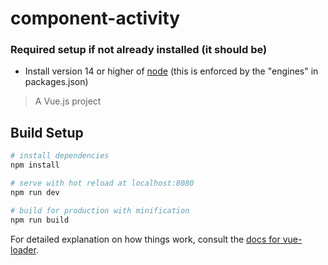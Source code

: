 # component-activity

### Required setup if not already installed (it should be)
- Install version 14 or higher of [node](https://nodejs.org/en/) (this is enforced by the "engines" in packages.json)

> A Vue.js project

## Build Setup

``` bash
# install dependencies
npm install

# serve with hot reload at localhost:8080
npm run dev

# build for production with minification
npm run build
```

For detailed explanation on how things work, consult the [docs for vue-loader](http://vuejs.github.io/vue-loader).
